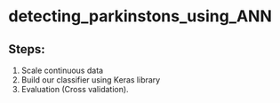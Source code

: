 # detecting_parkinstons_using_ANN
## Steps:
1. Scale continuous data
2. Build our classifier using Keras library
3. Evaluation (Cross validation).
